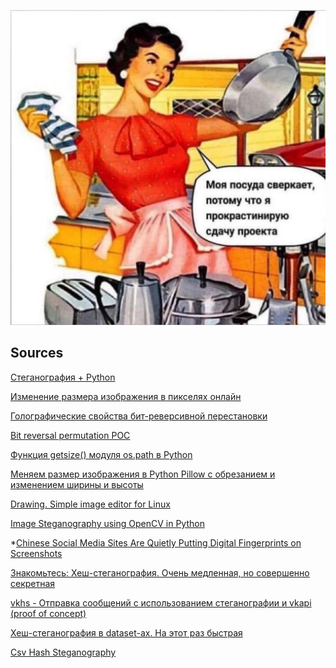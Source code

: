 ![](https://raw.githubusercontent.com/unton3ton/citXXX-stego_with_bitreverse/main/1.png) 
<!---
Иди уже посуду помой!
-->

## Sources

[Стеганография + Python](https://telegra.ph/Steganografiya--Python-12-08)

[Изменение размера изображения в пикселях онлайн](https://www.imgonline.com.ua/resize-image.php)

[Голографические свойства бит-реверсивной перестановки](https://habr.com/ru/articles/155471/)

[Bit reversal permutation POC](https://github.com/niazlv/Bit-reversal-permutation/tree/main)

[Функция getsize() модуля os.path в Python](https://docs-python.ru/standart-library/modul-os-path-python/funktsija-getsize-modulja-os-path/)

[Меняем размер изображения в Python Pillow с обрезанием и изменением ширины и высоты](https://fixmypc.ru/post/izmenenie-razmera-kartinki-v-python-s-pillow-pil/)

[Drawing. Simple image editor for Linux](https://maoschanz.github.io/drawing/)

[Image Steganography using OpenCV in Python](https://www.geeksforgeeks.org/image-steganography-using-opencv-in-python/)


*[Chinese Social Media Sites Are Quietly Putting Digital Fingerprints on Screenshots](https://www.vice.com/en/article/qjk3vm/chinese-social-media-watermarks-zhihu-douban)

[Знакомьтесь: Хеш-стеганография. Очень медленная, но совершенно секретная](https://habr.com/ru/articles/272935/)

[vkhs - Отправка сообщений с использованием стеганографии и vkapi (proof of concept)](https://github.com/RomaLash/vkhs_POC)

[Хеш-стеганография в dataset-ах. На этот раз быстрая](https://habr.com/ru/articles/339432/)

[Csv Hash Steganography](https://github.com/PavelMSTU/CHS)
